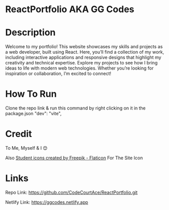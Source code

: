 # ReactPortfolio AKA GG Codes


# Description


Welcome to my portfolio! This website showcases my skills and projects as a web developer, built using React. Here, you’ll find a collection of my work, including interactive applications and responsive designs that highlight my creativity and technical expertise. Explore my projects to see how I bring ideas to life with modern web technologies. Whether you’re looking for inspiration or collaboration, I’m excited to connect!

# How To Run
Clone the repo link & run this command by right clicking on it in the package.json "dev": "vite",


# Credit 
To Me, Myself & I 😊

Also 
<a href="https://www.flaticon.com/free-icons/student" title="student icons">Student icons created by Freepik - Flaticon</a> For The Site Icon

# Links

Repo Link: https://github.com/CodeCourtAce/ReactPortfolio.git

Netlify Link: https://ggcodes.netlify.app